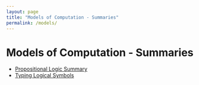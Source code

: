 ```yaml
---
layout: page
title: "Models of Computation - Summaries"
permalink: /models/
---
```


# Models of Computation - Summaries

* [Propositional Logic Summary](/models/prop_logic_summary)
* [Typing Logical Symbols](/models/typing_logical_symbols)